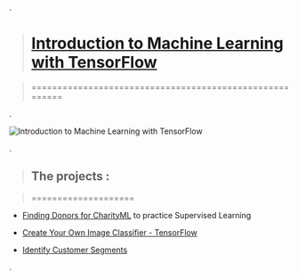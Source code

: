.

> # [Introduction to Machine Learning with TensorFlow](https://confirm.udacity.com/7HAPG67K)

> ========================================================



.

![Introduction to Machine Learning with TensorFlow](https://user-images.githubusercontent.com/36210723/190434282-22fd4514-b720-48ce-823e-4c0959cdb665.png)

.

> ##  The projects :

> ====================

- [Finding Donors for CharityML](https://github.com/nancyalaswad90/Introduction-to-Machine-Learning-with-TensorFlow/blob/main/Nancy_finding_donors.ipynb) to practice Supervised Learning

- [Create Your Own Image Classifier - TensorFlow](https://github.com/nancyalaswad90/Introduction-to-Machine-Learning-with-TensorFlow/blob/main/Project_Image_Classifier_Project.ipynb) 

- [Identify Customer Segments](https://github.com/nancyalaswad90/Introduction-to-Machine-Learning-with-TensorFlow/blob/main/NancyProject_Identify_Customer_Segments---last%20update.ipynb)


.
